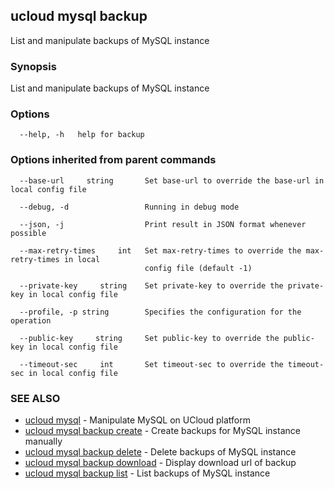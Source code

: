 ## ucloud mysql backup

List and manipulate backups of MySQL instance

### Synopsis

List and manipulate backups of MySQL instance

### Options

```
  --help, -h   help for backup 

```

### Options inherited from parent commands

```
  --base-url     string       Set base-url to override the base-url in local config file 

  --debug, -d                 Running in debug mode 

  --json, -j                  Print result in JSON format whenever possible 

  --max-retry-times     int   Set max-retry-times to override the max-retry-times in local
                              config file (default -1) 

  --private-key     string    Set private-key to override the private-key in local config file 

  --profile, -p string        Specifies the configuration for the operation 

  --public-key     string     Set public-key to override the public-key in local config file 

  --timeout-sec     int       Set timeout-sec to override the timeout-sec in local config file 

```

### SEE ALSO

* [ucloud mysql](cli/cmd/ucloud/mysql)	 - Manipulate MySQL on UCloud platform
* [ucloud mysql backup create](cli/cmd/ucloud/mysql/backup/create)	 - Create backups for MySQL instance manually
* [ucloud mysql backup delete](cli/cmd/ucloud/mysql/backup/delete)	 - Delete backups of MySQL instance
* [ucloud mysql backup download](cli/cmd/ucloud/mysql/backup/download)	 - Display download url of backup
* [ucloud mysql backup list](cli/cmd/ucloud/mysql/backup/list)	 - List backups of MySQL instance

